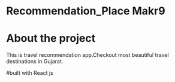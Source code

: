 # Recommendation_Place Makr9
 
 # About the project
 This is travel recommendation app.Checkout most beautiful travel destinations in Gujarat.
 
 #built with
 React js
